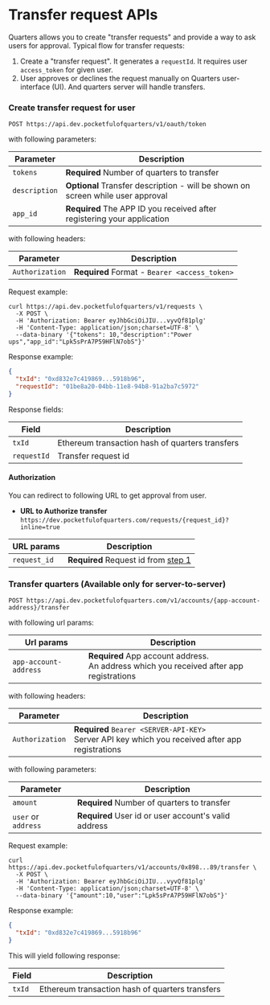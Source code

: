 # Transfer request APIs

Quarters allows you to create "transfer requests" and provide a way to ask users for approval. Typical flow for transfer requests:

1. Create a "transfer request". It generates a `requestId`. It requires user `access_token` for given user.
2. User approves or declines the request manually on Quarters user-interface (UI). And quarters server will handle transfers.

### Create transfer request for user

```CURL
POST https://api.dev.pocketfulofquarters/v1/oauth/token
```

with following parameters:

| Parameter     | Description                                                                     |
| ------------- | ------------------------------------------------------------------------------- |
| `tokens`      | **Required** Number of quarters to transfer                                     |
| `description` | **Optional** Transfer description - will be shown on screen while user approval |
| `app_id`      | **Required** The APP ID you received after registering your application         |

with following headers:

| Parameter       | Description                                   |
| --------------- | --------------------------------------------- |
| `Authorization` | **Required** Format - `Bearer <access_token>` |

Request example:

```CURL
curl https://api.dev.pocketfulofquarters/v1/requests \
  -X POST \
  -H 'Authorization: Bearer eyJhbGciOiJIU...vyvQf81plg'
  -H 'Content-Type: application/json;charset=UTF-8' \
  --data-binary '{"tokens": 10,"description":"Power ups","app_id":"Lpk5sPrA7P59HFlN7obS"}'
```

Response example:

```json
{
  "txId": "0xd832e7c419869...5918b96",
  "requestId": "01be8a20-04bb-11e8-94b8-91a2ba7c5972"
}
```

Response fields:

| Field       | Description                                     |
| ----------- | ----------------------------------------------- |
| `txId`      | Ethereum transaction hash of quarters transfers |
| `requestId` | Transfer request id                             |

#### Authorization

You can redirect to following URL to get approval from user.

* **URL to Authorize transfer** `https://dev.pocketfulofquarters.com/requests/{request_id}?inline=true`

| URL params   | Description                                                              |
| ------------ | ------------------------------------------------------------------------ |
| `request_id` | **Required** Request id from [step 1](#create-transfer-request-for-user) |

### Transfer quarters (Available only for server-to-server)

```
POST https://api.dev.pocketfulofquarters.com/v1/accounts/{app-account-address}/transfer
```

with following url params:

| Url params            | Description                                                                                 |
| --------------------- | ------------------------------------------------------------------------------------------- |
| `app-account-address` | **Required** App account address.<br/>An address which you received after app registrations |

with following headers:

| Parameter       | Description                                                                                            |
| --------------- | ------------------------------------------------------------------------------------------------------ |
| `Authorization` | **Required** `Bearer <SERVER-API-KEY>` <br/> Server API key which you received after app registrations |

with following parameters:

| Parameter           | Description                                          |
| ------------------- | ---------------------------------------------------- |
| `amount`            | **Required** Number of quarters to transfer          |
| `user` or `address` | **Required** User id or user account's valid address |

Request example:

```CURL
curl https://api.dev.pocketfulofquarters/v1/accounts/0x898...89/transfer \
  -X POST \
  -H 'Authorization: Bearer eyJhbGciOiJIU...vyvQf81plg'
  -H 'Content-Type: application/json;charset=UTF-8' \
  --data-binary '{"amount":10,"user":"Lpk5sPrA7P59HFlN7obS"}'
```

Response example:

```json
{
  "txId": "0xd832e7c419869...5918b96"
}
```

This will yield following response:

| Field  | Description                                     |
| ------ | ----------------------------------------------- |
| `txId` | Ethereum transaction hash of quarters transfers |
